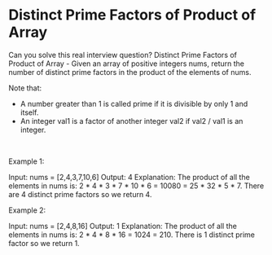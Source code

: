 # Distinct Prime Factors of Product of Array

Can you solve this real interview question? Distinct Prime Factors of Product of Array - Given an array of positive integers nums, return the number of distinct prime factors in the product of the elements of nums.

Note that:

 * A number greater than 1 is called prime if it is divisible by only 1 and itself.
 * An integer val1 is a factor of another integer val2 if val2 / val1 is an integer.

 

Example 1:


Input: nums = [2,4,3,7,10,6]
Output: 4
Explanation:
The product of all the elements in nums is: 2 * 4 * 3 * 7 * 10 * 6 = 10080 = 25 * 32 * 5 * 7.
There are 4 distinct prime factors so we return 4.


Example 2:


Input: nums = [2,4,8,16]
Output: 1
Explanation:
The product of all the elements in nums is: 2 * 4 * 8 * 16 = 1024 = 210.
There is 1 distinct prime factor so we return 1.